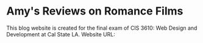# Amy's Reviews on Romance Films
This blog website is created for the final exam of CIS 3610: Web Design and Development at Cal State LA.
Website URL:
